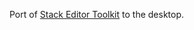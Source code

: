 Port of [Stack Editor Toolkit](http://stackapps.com/questions/2209/se-editor-toolkit/2482#2482) to the desktop. 